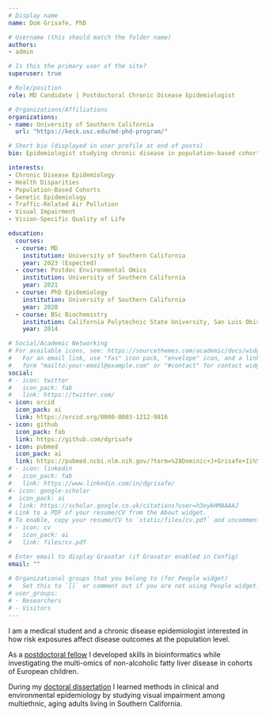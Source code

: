 ```yaml
---
# Display name
name: Dom Grisafe, PhD

# Username (this should match the folder name)
authors:
- admin

# Is this the primary user of the site?
superuser: true

# Role/position
role: MD Candidate | Postdoctoral Chronic Disease Epidemiologist

# Organizations/Affiliations
organizations:
- name: University of Southern California
  url: "https://keck.usc.edu/md-phd-program/"

# Short bio (displayed in user profile at end of posts)
bio: Epidemiologist studying chronic disease in population-based cohort studies

interests:
- Chronic Disease Epidemiology
- Health Disparities
- Population-Based Cohorts
- Genetic Epidemiology
- Traffic-Related Air Pollution
- Visual Impairment
- Vision-Specific Quality of Life

education:
  courses:
  - course: MD
    institution: University of Southern California
    year: 2023 (Expected)
  - course: Postdoc Environmental Omics
    institution: University of Southern California
    year: 2021
  - course: PhD Epidemiology
    institution: University of Southern California
    year: 2020
  - course: BSc Biochemistry
    institution: California Polytechnic State University, San Luis Obispo
    year: 2014

# Social/Academic Networking
# For available icons, see: https://sourcethemes.com/academic/docs/widgets/#icons
#   For an email link, use "fas" icon pack, "envelope" icon, and a link in the
#   form "mailto:your-email@example.com" or "#contact" for contact widget.
social:
# - icon: twitter
#   icon_pack: fab
#   link: https://twitter.com/
- icon: orcid
  icon_pack: ai
  link: https://orcid.org/0000-0003-1212-9816
- icon: github
  icon_pack: fab
  link: https://github.com/dgrisafe
- icon: pubmed
  icon_pack: ai
  link: https://pubmed.ncbi.nlm.nih.gov/?term=%28Dominic+J+Grisafe+Ii%5BAuthor%5D%29+OR+%28Dominic+Grisafe%5BAuthor%5D%29&sort=date
# - icon: linkedin
#   icon_pack: fab
#   link: https://www.linkedin.com/in/dgrisafe/
#- icon: google-scholar
#  icon_pack: ai
#  link: https://scholar.google.co.uk/citations?user=h3eykHMAAAAJ
# Link to a PDF of your resume/CV from the About widget.
# To enable, copy your resume/CV to `static/files/cv.pdf` and uncomment the lines below.  
# - icon: cv
#   icon_pack: ai
#   link: files/cv.pdf

# Enter email to display Gravatar (if Gravatar enabled in Config)
email: ""
  
# Organizational groups that you belong to (for People widget)
#   Set this to `[]` or comment out if you are not using People widget.  
# user_groups:
# - Researchers
# - Visitors
---
```


I am a medical student and a chronic disease epidemiologist interested in how risk exposures affect disease outcomes at the population level.

As a [postdoctoral fellow](https://drive.google.com/file/d/10VWMRnFBfFJxueXct3npUaVkrcL0fiWs/view?usp=sharing) I developed skills in bioinformatics while investigating the multi-omics of non-alcoholic fatty liver disease in cohorts of European children.

During my [doctoral dissertation](http://digitallibrary.usc.edu/cdm/ref/collection/p15799coll89/id/318788) I learned methods in clinical and environmental epidemiology by studying visual impairment among multiethnic, aging adults living in Southern California.
